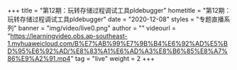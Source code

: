 +++
    title = "第12期：玩转存储过程调试工具pldebugger"
    hometitle = "第12期：玩转存储过程调试工具pldebugger"
    date = "2020-12-08"
    styles = "专题直播系列"
    banner = "img/video/live0.png"
    author = ""
    videourl = "https://learningvideo.obs.ap-southeast-1.myhuaweicloud.com/B%E7%AB%99%E7%9B%B4%E6%92%AD%E5%BD%95%E6%92%AD/%E8%83%A1%E6%AD%A3%E8%B6%85%E8%A7%86%E9%A2%91.mp4" 
    tag = "live"
    weight = 2
+++